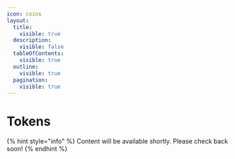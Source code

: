 ```yaml
---
icon: coins
layout:
  title:
    visible: true
  description:
    visible: false
  tableOfContents:
    visible: true
  outline:
    visible: true
  pagination:
    visible: true
---
```


# Tokens

{% hint style="info" %}
Content will be available shortly. Please check back soon!
{% endhint %}
